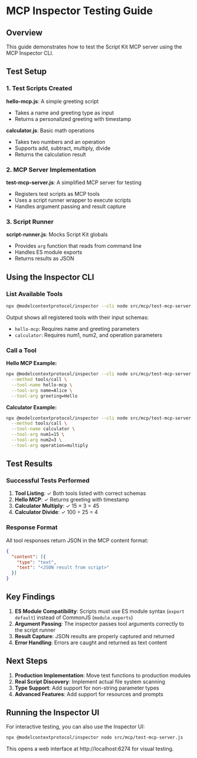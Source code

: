 # MCP Inspector Testing Guide

## Overview

This guide demonstrates how to test the Script Kit MCP server using the MCP Inspector CLI.

## Test Setup

### 1. Test Scripts Created

**hello-mcp.js**: A simple greeting script
- Takes a name and greeting type as input
- Returns a personalized greeting with timestamp

**calculator.js**: Basic math operations
- Takes two numbers and an operation
- Supports add, subtract, multiply, divide
- Returns the calculation result

### 2. MCP Server Implementation

**test-mcp-server.js**: A simplified MCP server for testing
- Registers test scripts as MCP tools
- Uses a script runner wrapper to execute scripts
- Handles argument passing and result capture

### 3. Script Runner

**script-runner.js**: Mocks Script Kit globals
- Provides `arg` function that reads from command line
- Handles ES module exports
- Returns results as JSON

## Using the Inspector CLI

### List Available Tools

```bash
npx @modelcontextprotocol/inspector --cli node src/mcp/test-mcp-server.js --method tools/list
```

Output shows all registered tools with their input schemas:
- `hello-mcp`: Requires name and greeting parameters
- `calculator`: Requires num1, num2, and operation parameters

### Call a Tool

**Hello MCP Example:**
```bash
npx @modelcontextprotocol/inspector --cli node src/mcp/test-mcp-server.js \
  --method tools/call \
  --tool-name hello-mcp \
  --tool-arg name=Alice \
  --tool-arg greeting=Hello
```

**Calculator Example:**
```bash
npx @modelcontextprotocol/inspector --cli node src/mcp/test-mcp-server.js \
  --method tools/call \
  --tool-name calculator \
  --tool-arg num1=15 \
  --tool-arg num2=3 \
  --tool-arg operation=multiply
```

## Test Results

### Successful Tests Performed

1. **Tool Listing**: ✓ Both tools listed with correct schemas
2. **Hello MCP**: ✓ Returns greeting with timestamp
3. **Calculator Multiply**: ✓ 15 × 3 = 45
4. **Calculator Divide**: ✓ 100 ÷ 25 = 4

### Response Format

All tool responses return JSON in the MCP content format:
```json
{
  "content": [{
    "type": "text",
    "text": "<JSON result from script>"
  }]
}
```

## Key Findings

1. **ES Module Compatibility**: Scripts must use ES module syntax (`export default`) instead of CommonJS (`module.exports`)
2. **Argument Passing**: The inspector passes tool arguments correctly to the script runner
3. **Result Capture**: JSON results are properly captured and returned
4. **Error Handling**: Errors are caught and returned as text content

## Next Steps

1. **Production Implementation**: Move test functions to production modules
2. **Real Script Discovery**: Implement actual file system scanning
3. **Type Support**: Add support for non-string parameter types
4. **Advanced Features**: Add support for resources and prompts

## Running the Inspector UI

For interactive testing, you can also use the Inspector UI:

```bash
npx @modelcontextprotocol/inspector node src/mcp/test-mcp-server.js
```

This opens a web interface at http://localhost:6274 for visual testing.